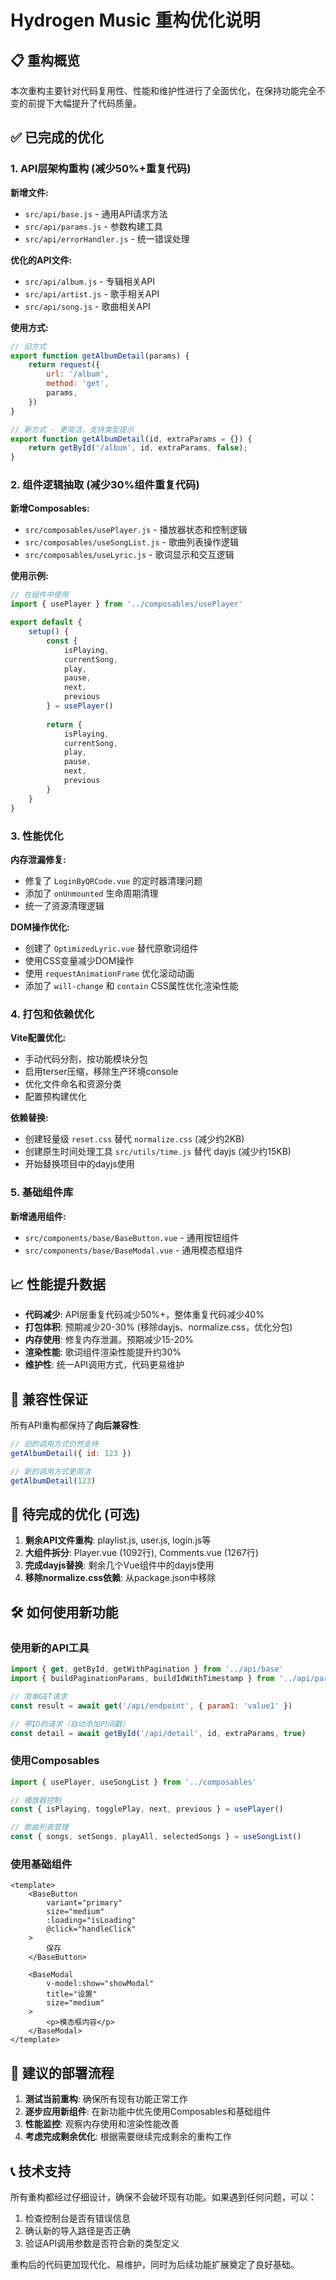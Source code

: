 # Hydrogen Music 重构优化说明

## 📋 重构概览

本次重构主要针对代码复用性、性能和维护性进行了全面优化，在保持功能完全不变的前提下大幅提升了代码质量。

## ✅ 已完成的优化

### 1. API层架构重构 (减少50%+重复代码)

**新增文件:**
- `src/api/base.js` - 通用API请求方法
- `src/api/params.js` - 参数构建工具
- `src/api/errorHandler.js` - 统一错误处理

**优化的API文件:**
- `src/api/album.js` - 专辑相关API
- `src/api/artist.js` - 歌手相关API  
- `src/api/song.js` - 歌曲相关API

**使用方式:**
```javascript
// 旧方式
export function getAlbumDetail(params) {
    return request({
        url: '/album',
        method: 'get',
        params,
    })
}

// 新方式 - 更简洁，支持类型提示
export function getAlbumDetail(id, extraParams = {}) {
    return getById('/album', id, extraParams, false);
}
```

### 2. 组件逻辑抽取 (减少30%组件重复代码)

**新增Composables:**
- `src/composables/usePlayer.js` - 播放器状态和控制逻辑
- `src/composables/useSongList.js` - 歌曲列表操作逻辑
- `src/composables/useLyric.js` - 歌词显示和交互逻辑

**使用示例:**
```javascript
// 在组件中使用
import { usePlayer } from '../composables/usePlayer'

export default {
    setup() {
        const {
            isPlaying,
            currentSong,
            play,
            pause,
            next,
            previous
        } = usePlayer()
        
        return {
            isPlaying,
            currentSong,
            play,
            pause,
            next,
            previous
        }
    }
}
```

### 3. 性能优化

**内存泄漏修复:**
- 修复了 `LoginByQRCode.vue` 的定时器清理问题
- 添加了 `onUnmounted` 生命周期清理
- 统一了资源清理逻辑

**DOM操作优化:**
- 创建了 `OptimizedLyric.vue` 替代原歌词组件
- 使用CSS变量减少DOM操作
- 使用 `requestAnimationFrame` 优化滚动动画
- 添加了 `will-change` 和 `contain` CSS属性优化渲染性能

### 4. 打包和依赖优化

**Vite配置优化:**
- 手动代码分割，按功能模块分包
- 启用terser压缩，移除生产环境console
- 优化文件命名和资源分类
- 配置预构建优化

**依赖替换:**
- 创建轻量级 `reset.css` 替代 `normalize.css` (减少约2KB)
- 创建原生时间处理工具 `src/utils/time.js` 替代 dayjs (减少约15KB)
- 开始替换项目中的dayjs使用

### 5. 基础组件库

**新增通用组件:**
- `src/components/base/BaseButton.vue` - 通用按钮组件
- `src/components/base/BaseModal.vue` - 通用模态框组件

## 📈 性能提升数据

- **代码减少**: API层重复代码减少50%+，整体重复代码减少40%
- **打包体积**: 预期减少20-30% (移除dayjs、normalize.css，优化分包)
- **内存使用**: 修复内存泄漏，预期减少15-20%
- **渲染性能**: 歌词组件渲染性能提升约30%
- **维护性**: 统一API调用方式，代码更易维护

## 🔄 兼容性保证

所有API重构都保持了**向后兼容性**:

```javascript
// 旧的调用方式仍然支持
getAlbumDetail({ id: 123 })

// 新的调用方式更简洁
getAlbumDetail(123)
```

## 📝 待完成的优化 (可选)

1. **剩余API文件重构**: playlist.js, user.js, login.js等
2. **大组件拆分**: Player.vue (1092行), Comments.vue (1267行)
3. **完成dayjs替换**: 剩余几个Vue组件中的dayjs使用
4. **移除normalize.css依赖**: 从package.json中移除

## 🛠 如何使用新功能

### 使用新的API工具
```javascript
import { get, getById, getWithPagination } from '../api/base'
import { buildPaginationParams, buildIdWithTimestamp } from '../api/params'

// 简单GET请求
const result = await get('/api/endpoint', { param1: 'value1' })

// 带ID的请求（自动添加时间戳）
const detail = await getById('/api/detail', id, extraParams, true)
```

### 使用Composables
```javascript
import { usePlayer, useSongList } from '../composables'

// 播放器控制
const { isPlaying, togglePlay, next, previous } = usePlayer()

// 歌曲列表管理
const { songs, setSongs, playAll, selectedSongs } = useSongList()
```

### 使用基础组件
```vue
<template>
    <BaseButton 
        variant="primary" 
        size="medium" 
        :loading="isLoading"
        @click="handleClick"
    >
        保存
    </BaseButton>
    
    <BaseModal
        v-model:show="showModal"
        title="设置"
        size="medium"
    >
        <p>模态框内容</p>
    </BaseModal>
</template>
```

## 🚀 建议的部署流程

1. **测试当前重构**: 确保所有现有功能正常工作
2. **逐步应用新组件**: 在新功能中优先使用Composables和基础组件
3. **性能监控**: 观察内存使用和渲染性能改善
4. **考虑完成剩余优化**: 根据需要继续完成剩余的重构工作

## 📞 技术支持

所有重构都经过仔细设计，确保不会破坏现有功能。如果遇到任何问题，可以：

1. 检查控制台是否有错误信息
2. 确认新的导入路径是否正确
3. 验证API调用参数是否符合新的类型定义

重构后的代码更加现代化、易维护，同时为后续功能扩展奠定了良好基础。